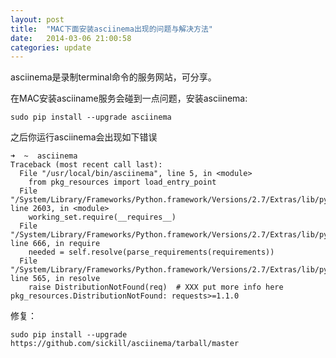 ```yaml
---
layout: post
title:  "MAC下面安装asciinema出现的问题与解决方法"
date:   2014-03-06 21:00:58
categories: update
---
```

asciinema是录制terminal命令的服务网站，可分享。

<script type="text/javascript" src="https://asciinema.org/a/8034.js" id="asciicast-8034" async></script>

在MAC安装asciiname服务会碰到一点问题，安装asciinema:

```
sudo pip install --upgrade asciinema
```

之后你运行asciinema会出现如下错误

```
➜  ~  asciinema 
Traceback (most recent call last):
  File "/usr/local/bin/asciinema", line 5, in <module>
    from pkg_resources import load_entry_point
  File "/System/Library/Frameworks/Python.framework/Versions/2.7/Extras/lib/python/pkg_resources.py", line 2603, in <module>
    working_set.require(__requires__)
  File "/System/Library/Frameworks/Python.framework/Versions/2.7/Extras/lib/python/pkg_resources.py", line 666, in require
    needed = self.resolve(parse_requirements(requirements))
  File "/System/Library/Frameworks/Python.framework/Versions/2.7/Extras/lib/python/pkg_resources.py", line 565, in resolve
    raise DistributionNotFound(req)  # XXX put more info here
pkg_resources.DistributionNotFound: requests>=1.1.0
```

修复：

```
sudo pip install --upgrade https://github.com/sickill/asciinema/tarball/master
```

